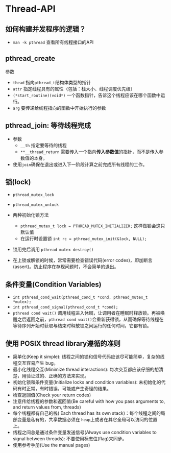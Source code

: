 <!--
 * @Author: JohnJeep
 * @Date: 2020-05-18 22:01:10
 * @LastEditTime: 2020-08-11 20:39:59
 * @LastEditors: Please set LastEditors
 * @Description: 线程(thread)的API接口
--> 
# Thread-API
## 如何构建并发程序的逻辑？
- `man -k pthread` 查看所有线程接口的API


## pthread_create
参数
- `thead` 指向`pthread_t`结构体类型的指针
- `attr`  指定线程具有的属性（包括：栈大小、线程调度优先级）
- `(*start_routine)(void*)` 一个函数指针，告诉这个线程应该在哪个函数中运行。
- `arg`  要传递给线程指向的函数中开始执行的参数


## pthread_join: 等待线程完成
- 参数
  - `__th` 指定要等待的线程
  - `**__thread_return` 需要传入一个指向**传入参数值**的指针，而不是传入参数值的本身。
- 使用`join`确保在退出或进入下一阶段计算之前完成所有线程的工作。


## 锁(lock)
- `pthread_mutex_lock`
- `pthread_mutex_unlock`
- 两种初始化锁方法
  - `pthread_mutex_t lock = PTHREAD_MUTEX_INITIALIZER;`  这样做锁会这只默认值
  - 在运行时设置锁 `int rc = pthread_mutex_init(&lock, NULL);`
 - 锁用完后调用 `pthread mutex destroy()` 


- 在上锁或解锁的时候，常常需要检查错误代码(error codes)，即加断言(assert)。防止程序在存现问题时，不会简单的退出。


## 条件变量(Condition Variables)
- `int pthread_cond_wait(pthread_cond_t *cond, pthread_mutex_t *mutex);`
- `int pthread_cond_signal(pthread_cond_t *cond);`
- `pthread cond wait()` 调用线程进入休眠，让调用者在睡眠时释放锁。再被唤醒之后返回之前，`pthread cond wait()`会重新获得锁，从而确保等待线程在等待序列开始时获取与结束时释放锁之间运行的任何时间，它都有锁。


## 使用 POSIX thread library遵循的准则
- 简单化(Keep it simple): 线程之间的锁和信号代码应该尽可能简单，复杂的线程交互容易产生 bug。
- 最小化线程交互(Minimize thread interactions): 每次交互都应该仔细的想清楚，用验证过的、正确的方法来实现。
- 初始化锁和条件变量(Initialize locks and condition variables): 未初始化的代码有时正常，有时错误，可能或产生奇怪的结果。
- 检查返回值(Check your return codes)
- 注意传给线程的参数和返回值(Be careful with how you pass arguments to, and return values from, threads)
- 每个线程都有自己的栈( Each thread has its own stack)：每个线程之间的局部变量是私有的，共享数据必须在 `heap`上或者在其它全局可以访问的位置上。
- 线程之间总是通过条件变量发送信号(Always use condition variables to signal between threads): 不要使用标志位(flag)来同步。
- 使用参考手册(Use the manual pages)